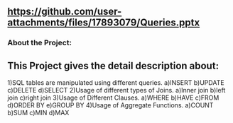 ## https://github.com/user-attachments/files/17893079/Queries.pptx

### About the Project:
## This Project gives the detail description about:
1)SQL tables are manipulated using different queries.
  a)INSERT
  b)UPDATE
  c)DELETE
  d)SELECT
2)Usage of different types of Joins.
  a)Inner join
  b)left join
  c)right join
3)Usage of Different Clauses.
 a)WHERE
 b)HAVE
 c)FROM
 d)ORDER BY
 e)GROUP BY
4)Usage of Aggregate Functions.
 a)COUNT
 b)SUM
 c)MIN
 d)MAX


